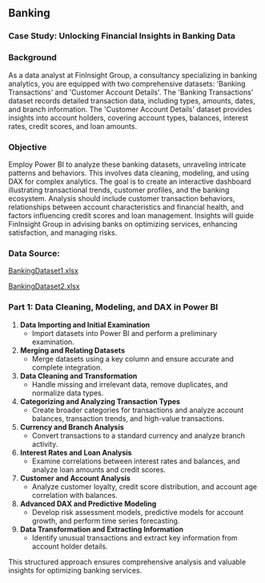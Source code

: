 ## Banking

### **Case Study: Unlocking Financial Insights in Banking Data**

### **Background**

As a data analyst at FinInsight Group, a consultancy specializing in banking analytics, you are equipped with two comprehensive datasets: 'Banking Transactions' and 'Customer Account Details'. The 'Banking Transactions' dataset records detailed transaction data, including types, amounts, dates, and branch information. The 'Customer Account Details' dataset provides insights into account holders, covering account types, balances, interest rates, credit scores, and loan amounts.

### **Objective**

Employ Power BI to analyze these banking datasets, unraveling intricate patterns and behaviors. This involves data cleaning, modeling, and using DAX for complex analytics. The goal is to create an interactive dashboard illustrating transactional trends, customer profiles, and the banking ecosystem. Analysis should include customer transaction behaviors, relationships between account characteristics and financial health, and factors influencing credit scores and loan management. Insights will guide FinInsight Group in advising banks on optimizing services, enhancing satisfaction, and managing risks.

### **Data Source:**

[BankingDataset1.xlsx](https://docs.google.com/spreadsheets/d/1qm2RrQuwWTJPkmDu3KgpEVxBrm373HWt/edit?usp=sharing&ouid=106912519366189828264&rtpof=true&sd=true)

[BankingDataset2.xlsx](https://docs.google.com/spreadsheets/d/1Id8rth_sWwzrcxxEKJA5UMEA7EbD_5az/edit?usp=sharing&ouid=106912519366189828264&rtpof=true&sd=true)

### **Part 1: Data Cleaning, Modeling, and DAX in Power BI**

1. **Data Importing and Initial Examination**
    - Import datasets into Power BI and perform a preliminary examination.
2. **Merging and Relating Datasets**
    - Merge datasets using a key column and ensure accurate and complete integration.
3. **Data Cleaning and Transformation**
    - Handle missing and irrelevant data, remove duplicates, and normalize data types.
4. **Categorizing and Analyzing Transaction Types**
    - Create broader categories for transactions and analyze account balances, transaction trends, and high-value transactions.
5. **Currency and Branch Analysis**
    - Convert transactions to a standard currency and analyze branch activity.
6. **Interest Rates and Loan Analysis**
    - Examine correlations between interest rates and balances, and analyze loan amounts and credit scores.
7. **Customer and Account Analysis**
    - Analyze customer loyalty, credit score distribution, and account age correlation with balances.
8. **Advanced DAX and Predictive Modeling**
    - Develop risk assessment models, predictive models for account growth, and perform time series forecasting.
9. **Data Transformation and Extracting Information**
    - Identify unusual transactions and extract key information from account holder details.

This structured approach ensures comprehensive analysis and valuable insights for optimizing banking services.
